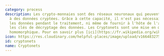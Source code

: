 ```yaml
---
category: process
description: Les crypto-monnaies sont des réseaux neuronaux qui peuvent être appliqués
  à des données cryptées. Grâce à cette capacité, il n'est pas nécessaire de décrypter
  les données pendant le traitement, ni même de fournir à l'hôte de l'application
  les clés de décryptage des données. Les Cryptonets sont une mise en œuvre du chiffrement
  homomorphique. Pour en savoir plus [ici](https://fr.wikipedia.org/wiki/Chiffrement_homomorphe)
icon: https://res.cloudinary.com/helpful-places/image/upload/v1664832754/dtpr-icons/process/encrypted_oedzbb.svg
id: cryptonets
name: Cryptonets
---
```

